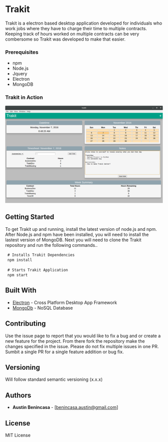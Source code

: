 # Trakit

Trakit is a electron based desktop application developed for individuals who work jobs
where they have to charge their time to multiple contracts. Keeping track of hours worked
on multiple contracts can be very combersome so Trakit was developed to make that easier. 

### Prerequisites

 * npm
 * Node.js
 * Jquery
 * Electron
 * MongoDB
 
### Trakit in Action
![Image of Trakit](https://github.com/austinbenincasa/Trakit/blob/master/trakit.png)

## Getting Started
To get Trakit up and running, install the latest version of node.js and npm. After Node.js and npm have been 
installed, you will need to install the lastest version of MongoDB. Next you will need to clone the Trakit 
repository and run the following commands..

```
 # Installs Trakit Dependencies
 npm install 
 
 # Starts Trakit Application
 npm start
```
 

## Built With

* [Electron](http://electron.atom.io/) - Cross Platform Desktop App Framework
* [MongoDb](https://www.mongodb.com/) - NoSQL Database


## Contributing
Use the issue page to report that you would like to fix a bug and or
create a new feature for the project. From there fork the repository
make the changes specified in the issue. Please do not fix multiple
issues in one PR. Sumbit a single PR for a single feature addition or
bug fix.


## Versioning
Will follow standard semantic versioning (x.x.x) 


## Authors

* **Austin Benincasa** - [benincasa.austin@gmail.com]

## License
MIT License
